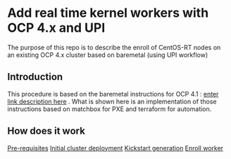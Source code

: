 # Add real time kernel workers with OCP 4.x and UPI

The purpose of this repo is to describe the enroll of CentOS-RT nodes on an existing OCP 4.x cluster based on baremetal (using UPI workflow)

## Introduction
This procedure is based on the baremetal instructions for OCP 4.1 : [enter link description here](https://docs.openshift.com/container-platform/4.1/installing/installing_bare_metal/installing-bare-metal.html) . What is shown here is an implementation of those instructions based on matchbox for PXE and terraform for automation.

## How does it work
[Pre-requisites](https://github.com/redhat-nfvpe/upi-rt/tree/master/prerequisites)
[Initial cluster deployment](https://github.com/redhat-nfvpe/upi-rt/tree/master/terraform/cluster)
[Kickstart generation](https://github.com/redhat-nfvpe/upi-rt/tree/master/kickstart)
[Enroll worker](https://github.com/redhat-nfvpe/upi-rt/tree/master/terraform/workers)

